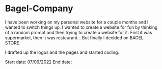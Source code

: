# Bagel-Company

I have been working on my personal website for a couple months and I wanted to switch things up.
I wanted to create a website for fun by thinking of a random prompt and then trying to create a website for it.
First it was supermarket, then it was restaurant...
But finally I decided on BAGEL STORE.

I drafted up the logos and the pages and started coding.

Start date: 07/09/2022
End date: 
